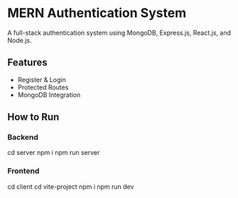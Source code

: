 # MERN Authentication System

A full-stack authentication system using MongoDB, Express.js, React.js, and Node.js.

## Features
- Register & Login
- Protected Routes
- MongoDB Integration

## How to Run
### Backend
  cd server
  npm i
  npm run server



### Frontend
 cd client
 cd vite-project
 npm i
 npm run dev
